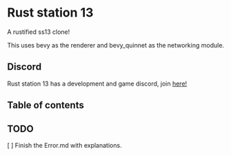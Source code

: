 # Rust station 13
A rustified ss13 clone!

This uses bevy as the renderer and bevy_quinnet as the networking module.

## Discord
Rust station 13 has a development and game discord, join [here!](https://discord.gg/pnvyqBAT2e)

## Table of contents

## TODO
[ ] Finish the Error.md with explanations.